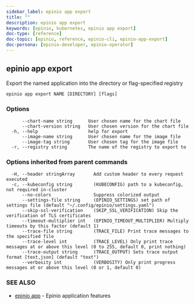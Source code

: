 ```yaml
---
sidebar_label: epinio app export
title: ""
description: epinio app export
keywords: [epinio, kubernetes, epinio app export]
doc-type: [reference]
doc-topic: [epinio, reference, epinio-cli, epinio-app-export]
doc-persona: [epinio-developer, epinio-operator]
---
```

## epinio app export

Export the named application into the directory or flag-specified registry

```
epinio app export NAME [DIRECTORY] [flags]
```

### Options

```
      --chart-name string      User chosen name for the chart file
      --chart-version string   User chosen version for the chart file
  -h, --help                   help for export
      --image-name string      User chosen name for the image file
      --image-tag string       User chosen tag for the image file
  -r, --registry string        The name of the registry to export to
```

### Options inherited from parent commands

```
  -H, --header stringArray       Add custom header to every request executed
  -c, --kubeconfig string        (KUBECONFIG) path to a kubeconfig, not required in-cluster
      --no-colors                Suppress colorized output
      --settings-file string     (EPINIO_SETTINGS) set path of settings file (default "~/.config/epinio/settings.yaml")
      --skip-ssl-verification    (SKIP_SSL_VERIFICATION) Skip the verification of TLS certificates
      --timeout-multiplier int   (EPINIO_TIMEOUT_MULTIPLIER) Multiply timeouts by this factor (default 1)
      --trace-file string        (TRACE_FILE) Print trace messages to the specified file
      --trace-level int          (TRACE_LEVEL) Only print trace messages at or above this level (0 to 255, default 0, print nothing)
      --trace-output string      (TRACE_OUTPUT) Sets trace output format [text,json] (default "text")
      --verbosity int            (VERBOSITY) Only print progress messages at or above this level (0 or 1, default 0)
```

### SEE ALSO

* [epinio app](./epinio_app.md)	 - Epinio application features

